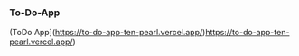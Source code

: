 ### To-Do-App

(ToDo App](https://to-do-app-ten-pearl.vercel.app/)https://to-do-app-ten-pearl.vercel.app/)
